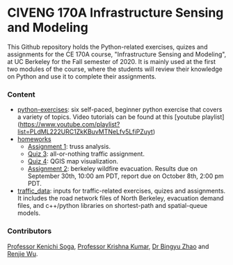 # CIVENG 170A Infrastructure Sensing and Modeling
This Github repository holds the Python-related exercises, quizes and assignments for the CE 170A course, "Infrastructure Sensing and Modeling", at UC Berkeley for the Fall semester of 2020. It is mainly used at the first two modules of the course, where the students will review their knowledge on Python and use it to complete their assignments.

### Content
- [python-exercises](python-exercises): six self-paced, beginner python exercise that covers a variety of topics. Video tutorials can be found at this [youtube playlist] (https://www.youtube.com/playlist?list=PLdML222URC1ZkKBuvMTNeLfv5LfiPZuyt)
- [homeworks](homeworks)
  * [Assignment 1](homeworks/hw1): truss analysis.
  * [Quiz 3](homeworks/quiz3): all-or-nothing traffic assignment.
  * [Quiz 4](homeworks/quiz4): QGIS map visualization.
  * [Assignment 2](homeworks/hw2): berkeley wildfire evacuation. Results due on September 30th, 10:00 am PDT, report due on October 8th, 2:00 pm PDT.
- [traffic_data](traffic_data): inputs for traffic-related exercises, quizes and assignments. It includes the road network files of North Berkeley, evacuation demand files, and c++/python libraries on shortest-path and spatial-queue models. 

### Contributors
[Professor Kenichi Soga](https://ce.berkeley.edu/people/faculty/soga), [Professor Krishna Kumar](https://www.caee.utexas.edu/faculty/directory/krishna-kumar), [Dr Bingyu Zhao](http://geomechanics.berkeley.edu/people/zhao/) and [Renjie Wu](http://geomechanics.berkeley.edu/people/renjie-wu/).
